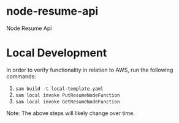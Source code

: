 # node-resume-api
Node Resume Api

# Local Development

In order to verify functionality in relation to AWS, run the following commands:
1. `sam build -t local-template.yaml`
1. `sam local invoke PutResumeNodeFunction`
1. `sam local invoke GetResumeNodeFunction`

Note:
The above steps will likely change over time.